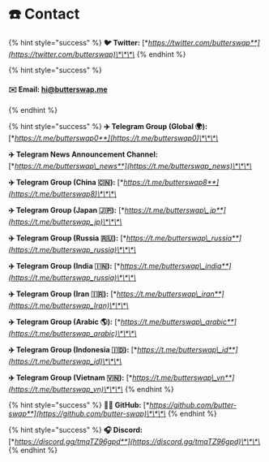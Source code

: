 # ☎️ Contact

{% hint style="success" %}
**🐦 Twitter:** [**https://twitter.com/butterswap**](https://twitter.com/butterswap)\*\*\*\*
{% endhint %}

{% hint style="success" %}
#### ✉️ Email: hi@butterswap.me
{% endhint %}

{% hint style="success" %}
**✈️ Telegram Group \(Global 🌍\):** [**https://t.me/butterswap0**](https://t.me/butterswap0)\*\*\*\*

**✈️ Telegram News Announcement Channel:** [**https://t.me/butterswap\_news**](https://t.me/butterswap_news)\*\*\*\*

**✈️ Telegram Group \(China 🇨🇳\):** [**https://t.me/butterswap8**](https://t.me/butterswap8)\*\*\*\*

**✈️ Telegram Group \(Japan 🇯🇵\):** [**https://t.me/butterswap\_jp**](https://t.me/butterswap_jp)\*\*\*\*

**✈️ Telegram Group \(Russia 🇷🇺\):** [**https://t.me/butterswap\_russia**](https://t.me/butterswap_russia)\*\*\*\*

**✈️ Telegram Group \(India 🇮🇳\):** [**https://t.me/butterswap\_india**](https://t.me/butterswap_russia)\*\*\*\*

**✈️ Telegram Group \(Iran 🇮🇷\):** [**https://t.me/butterswap\_iran**](https://t.me/butterswap_Iran)\*\*\*\*

**✈️ Telegram Group \(Arabic 🌎\):** [**https://t.me/butterswap\_arabic**](https://t.me/butterswap_arabic)\*\*\*\*

**✈️ Telegram Group \(Indonesia 🇮🇩\):** [**https://t.me/butterswap\_id**](https://t.me/butterswap_id)\*\*\*\*

**✈️ Telegram Group \(Vietnam 🇻🇳\):** [**https://t.me/butterswap\_vn**](https://t.me/butterswap_vn)\*\*\*\*
{% endhint %}

{% hint style="success" %}
**👨‍💻 GitHub:** [**https://github.com/butter-swap**](https://github.com/butter-swap)\*\*\*\*
{% endhint %}

{% hint style="success" %}
**🎧 Discord:** [**https://discord.gg/tmqTZ96gpd**](https://discord.gg/tmqTZ96gpd)\*\*\*\*
{% endhint %}



